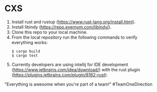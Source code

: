 # CXS

1) Install rust and rustup (https://www.rust-lang.org/install.html).
2) Install libindy (https://repo.evernym.com/libindy/).
3) Clone this repo to your local machine.
4) From the local repository run the following commands to verify everything works:
    ```
    $ cargo build
    $ cargo test
    ```
5) Currently developers are using intellij for IDE development (https://www.jetbrains.com/idea/download/) with the rust plugin (https://plugins.jetbrains.com/plugin/8182-rust).

"Everything is awesome when you're part of a team!" #TeamOneDirection
